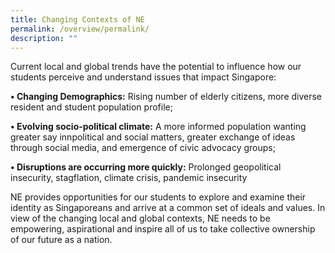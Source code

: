 ```yaml
---
title: Changing Contexts of NE
permalink: /overview/permalink/
description: ""
---
```

Current local and global trends have the potential to influence how our students perceive and understand issues that impact Singapore:

**• Changing Demographics:**
Rising number of elderly citizens, more diverse resident and student population profile;

**• Evolving socio-political climate:**
A more informed population wanting greater say innpolitical and social matters, greater exchange of ideas through social media, and emergence of civic advocacy groups;

**• Disruptions are occurring more quickly:**
Prolonged geopolitical insecurity, stagflation, climate crisis, pandemic insecurity 

NE provides opportunities for our students to explore and examine their identity as Singaporeans and arrive at a common set of ideals and values. In view of the changing local and global contexts, NE needs to be empowering, aspirational and inspire all of us to take collective ownership of our future as a nation.